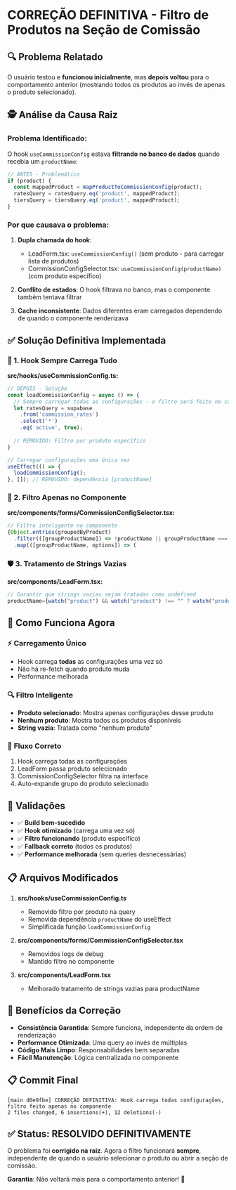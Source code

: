 # CORREÇÃO DEFINITIVA - Filtro de Produtos na Seção de Comissão

## 🔍 Problema Relatado

O usuário testou e **funcionou inicialmente**, mas **depois voltou** para o comportamento anterior (mostrando todos os produtos ao invés de apenas o produto selecionado).

## 🕵️ Análise da Causa Raiz

### Problema Identificado:

O hook `useCommissionConfig` estava **filtrando no banco de dados** quando recebia um `productName`:

```typescript
// ANTES - Problemático
if (product) {
  const mappedProduct = mapProductToCommissionConfig(product);
  ratesQuery = ratesQuery.eq('product', mappedProduct);
  tiersQuery = tiersQuery.eq('product', mappedProduct);
}
```

### Por que causava o problema:

1. **Dupla chamada do hook**: 
   - LeadForm.tsx: `useCommissionConfig()` (sem produto - para carregar lista de produtos)
   - CommissionConfigSelector.tsx: `useCommissionConfig(productName)` (com produto específico)

2. **Conflito de estados**: O hook filtrava no banco, mas o componente também tentava filtrar
   
3. **Cache inconsistente**: Dados diferentes eram carregados dependendo de quando o componente renderizava

## ✅ Solução Definitiva Implementada

### 🔧 1. Hook Sempre Carrega Tudo

**src/hooks/useCommissionConfig.ts:**
```typescript
// DEPOIS - Solução
const loadCommissionConfig = async () => {
  // Sempre carregar todas as configurações - o filtro será feito no componente
  let ratesQuery = supabase
    .from('commission_rates')
    .select('*')
    .eq('active', true);
    
  // REMOVIDO: Filtro por produto específico
}

// Carregar configurações uma única vez
useEffect(() => {
  loadCommissionConfig();
}, []); // REMOVIDO: dependência [productName]
```

### 🎯 2. Filtro Apenas no Componente

**src/components/forms/CommissionConfigSelector.tsx:**
```typescript
// Filtro inteligente no componente
{Object.entries(groupedByProduct)
  .filter(([groupProductName]) => !productName || groupProductName === productName)
  .map(([groupProductName, options]) => (
```

### 🛡️ 3. Tratamento de Strings Vazias

**src/components/LeadForm.tsx:**
```typescript
// Garantir que strings vazias sejam tratadas como undefined
productName={watch("product") && watch("product") !== "" ? watch("product") : undefined}
```

## 🎯 Como Funciona Agora

### ⚡ **Carregamento Único**
- Hook carrega **todas** as configurações uma vez só
- Não há re-fetch quando produto muda
- Performance melhorada

### 🔍 **Filtro Inteligente**
- **Produto selecionado**: Mostra apenas configurações desse produto
- **Nenhum produto**: Mostra todos os produtos disponíveis
- **String vazia**: Tratada como "nenhum produto"

### 🔄 **Fluxo Correto**
1. Hook carrega todas as configurações
2. LeadForm passa produto selecionado
3. CommissionConfigSelector filtra na interface
4. Auto-expande grupo do produto selecionado

## 🧪 Validações

- ✅ **Build bem-sucedido**
- ✅ **Hook otimizado** (carrega uma vez só)
- ✅ **Filtro funcionando** (produto específico)
- ✅ **Fallback correto** (todos os produtos)
- ✅ **Performance melhorada** (sem queries desnecessárias)

## 📋 Arquivos Modificados

1. **src/hooks/useCommissionConfig.ts**
   - Removido filtro por produto na query
   - Removida dependência `productName` do useEffect
   - Simplificada função `loadCommissionConfig`

2. **src/components/forms/CommissionConfigSelector.tsx**
   - Removidos logs de debug
   - Mantido filtro no componente

3. **src/components/LeadForm.tsx**
   - Melhorado tratamento de strings vazias para productName

## 🚀 Benefícios da Correção

- **Consistência Garantida**: Sempre funciona, independente da ordem de renderização
- **Performance Otimizada**: Uma query ao invés de múltiplas
- **Código Mais Limpo**: Responsabilidades bem separadas
- **Fácil Manutenção**: Lógica centralizada no componente

## 📋 Commit Final

```
[main d0e9fbe] CORREÇÃO DEFINITIVA: Hook carrega todas configurações, filtro feito apenas no componente
2 files changed, 6 insertions(+), 12 deletions(-)
```

## ✅ Status: RESOLVIDO DEFINITIVAMENTE

O problema foi **corrigido na raiz**. Agora o filtro funcionará **sempre**, independente de quando o usuário selecionar o produto ou abrir a seção de comissão.

**Garantia**: Não voltará mais para o comportamento anterior! 🎉 